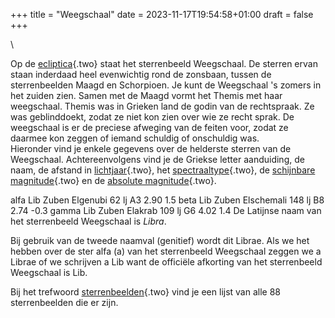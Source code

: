 +++
title = "Weegschaal"
date = 2023-11-17T19:54:58+01:00
draft = false
+++

\

Op de [ecliptica](ecliptic.html){.two} staat het sterrenbeeld
Weegschaal. De sterren ervan staan inderdaad heel evenwichtig rond de
zonsbaan, tussen de sterrenbeelden Maagd en Schorpioen. Je kunt de
Weegschaal \'s zomers in het zuiden zien. Samen met de Maagd vormt het
Themis met haar weegschaal. Themis was in Grieken land de godin van de
rechtspraak. Ze was geblinddoekt, zodat ze niet kon zien over wie ze
recht sprak. De weegschaal is er de preciese afweging van de feiten
voor, zodat ze daarmee kon zeggen of iemand schuldig of onschuldig was.\
Hieronder vind je enkele gegevens over de helderste sterren van de
Weegschaal. Achtereenvolgens vind je de Griekse letter aanduiding, de
naam, de afstand in [lichtjaar](lichtjaa.html){.two}, het
[spectraaltype](spectraa.html){.two}, de [schijnbare
magnitude](magnitud.html){.two} en de [absolute
magnitude](absolute.html){.two}.

alfa Lib Zuben Elgenubi 62 lj A3 2.90 1.5 beta Lib Zuben Elschemali 148
lj B8 2.74 -0.3 gamma Lib Zuben Elakrab 109 lj G6 4.02 1.4 De Latijnse
naam van het sterrenbeeld Weegschaal is *Libra*.

Bij gebruik van de tweede naamval (genitief) wordt dit Librae. Als we
het hebben over de ster alfa (a) van het sterrenbeeld Weegschaal zeggen
we a Librae of we schrijven a Lib want de officiële afkorting van het
sterrenbeeld Weegschaal is Lib.

Bij het trefwoord [sterrenbeelden](sterrenb.html){.two} vind je een
lijst van alle 88 sterrenbeelden die er zijn.
